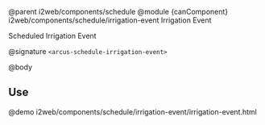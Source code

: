 @parent i2web/components/schedule
@module {canComponent} i2web/components/schedule/irrigation-event Irrigation Event

Scheduled Irrigation Event

@signature `<arcus-schedule-irrigation-event>`

@body

## Use

@demo i2web/components/schedule/irrigation-event/irrigation-event.html